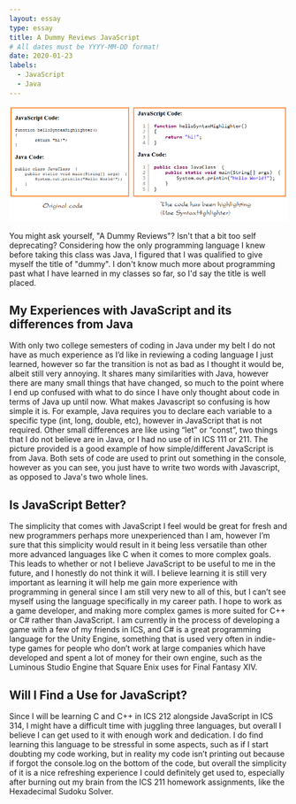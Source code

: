 ```yaml
---
layout: essay
type: essay
title: A Dummy Reviews JavaScript
# All dates must be YYYY-MM-DD format!
date: 2020-01-23
labels:
  - JavaScript
  - Java
---
```


<img class="ui medium right floated rounded image" src="../images/javacompare.png">

You might ask yourself, "A Dummy Reviews"? Isn't that a bit too self deprecating? Considering how the only programming language I knew before taking this class was Java, I figured that I was qualified to give myself the title of "dummy". I don't know much more about programming past what I have learned in my classes so far, so I'd say the title is well placed.

## My Experiences with JavaScript and its differences from Java
With only two college semesters of coding in Java under my belt I do not have as much experience as I’d like in reviewing a coding language I just learned, however so far the transition is not as bad as I thought it would be, albeit still very annoying. It shares many similarities with Java, however there are many small things that have changed, so much to the point where I end up confused with what to do since I have only thought about code in terms of Java up until now. What makes Javascript so confusing is how simple it is. For example, Java requires you to declare each variable to a specific type (int, long, double, etc), however in JavaScript that is not required. Other small differences are like using “let” or “const”, two things that I do not believe are in Java, or I had no use of in ICS 111 or 211. The picture provided is a good example of how simple/different JavaScript is from Java. Both sets of code are used to print out something in the console, however as you can see, you just have to write two words with Javascript, as opposed to Java's two whole lines.

## Is JavaScript Better?
The simplicity that comes with JavaScript I feel would be great for fresh and new programmers perhaps more unexperienced than I am, however I’m sure that this simplicity would result in it being less versatile than other more advanced languages like C when it comes to more complex goals. This leads to whether or not I believe JavaScript to be useful to me in the future, and I honestly do not think it will. I believe learning it is still very important as learning it will help me gain more experience with programming in general since I am still very new to all of this, but I can’t see myself using the language specifically in my career path. I hope to work as a game developer, and making more complex games is more suited for C++ or C# rather than JavaScript. I am currently in the process of developing a game with a few of my friends in ICS, and C# is a great programming language for the Unity Engine, something that is used very often in indie-type games for people who don’t work at large companies which have developed and spent a lot of money for their own engine, such as the Luminous Studio Engine that Square Enix uses for Final Fantasy XIV.

## Will I Find a Use for JavaScript?
Since I will be learning C and C++ in ICS 212 alongside JavaScript in ICS 314, I might have a difficult time with juggling three languages, but overall I believe I can get used to it with enough work and dedication. I do find learning this language to be stressful in some aspects, such as if I start doubting my code working, but in reality my code isn’t printing out because if forgot the console.log on the bottom of the code, but overall the simplicity of it is a nice refreshing experience I could definitely get used to, especially after burning out my brain from the ICS 211 homework assignments, like the Hexadecimal Sudoku Solver.
